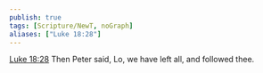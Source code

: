 ```yaml
---
publish: true
tags: [Scripture/NewT, noGraph]
aliases: ["Luke 18:28"]
---
```

[Luke 18:28](https://churchofjesuschrist.org/study/scriptures/nt/luke/18?lang=eng&id=p28#p28) Then Peter said, Lo, we have left all, and followed thee.
